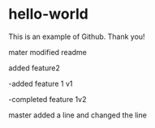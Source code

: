 # hello-world

This is an example of Github. Thank you!


mater modified readme

added feature2

-added feature 1 v1

-completed feature 1v2

master added a line and changed the line
